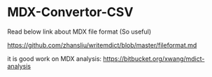 # MDX-Convertor-CSV


Read below link about MDX file format (So useful)

https://github.com/zhansliu/writemdict/blob/master/fileformat.md

it is good work on MDX analysis:
https://bitbucket.org/xwang/mdict-analysis
